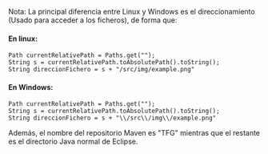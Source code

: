 Nota: La principal diferencia entre Linux y Windows es el direccionamiento (Usado para acceder a los ficheros), de forma que:

#### En linux:
```
Path currentRelativePath = Paths.get("");
String s = currentRelativePath.toAbsolutePath().toString();
String direccionFichero = s + "/src/img/example.png"
```

#### En Windows:
```
Path currentRelativePath = Paths.get("");
String s = currentRelativePath.toAbsolutePath().toString();
String direccionFichero = s + "\\/src\\/img\\/example.png"
```

Además, el nombre del repositorio Maven es "TFG" mientras que el restante es el directorio Java normal de Eclipse.